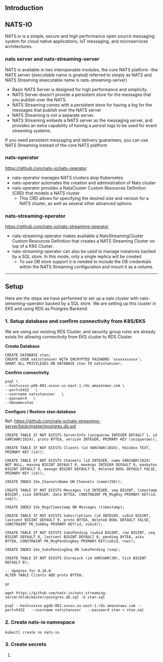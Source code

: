 ## **Introduction**

## NATS-IO

NATS.io is a simple, secure and high performance open source messaging system for cloud native applications, IoT messaging, and microservices architectures.


### **nats server and nats-streaming-server**

NATS is available in two interoperable modules, the core NATS platform -the NATS server (executable name is gnatsd) referred to simply as NATS and NATS Streaming (executable name is nats-streaming-server)

- Basic NATS Server is designed for high performance and simplicity.
- NATS Server doesn’t provide a persistent store for the messages that you publish over the NATS.
- NATS Streaming comes with a persistent store for having a log for the messages that publish over the NATS server
- NATS Streaming is not a separate server.
- NATS Streaming embeds a NATS server as the messaging server, and provides an extra capability of having a persist logs to be used for event streaming systems.


If you need persistent messaging and delivery guarantees, you can use NATS Streaming instead of the core NATS platform


### **nats-operator**

https://github.com/nats-io/nats-operator

- nats-operator manages NATS clusters atop Kubernetes
- nats-operator automates the creation and administration of Nats cluster
- nats-operator provides a NatsCluster Custom Resources Definition (CRD) that models a NATS cluster
    - This CRD allows for specifying the desired size and version for a NATS cluster, as well as several other advanced options


### **nats-streaming-operator** 

https://github.com/nats-io/nats-streaming-operator

- nats-streaming-operator makes available a NatsStreamingCluster Custom Resources Definition that creates a NATS Streaming Cluster on top of a K8S Cluster.
- nats-streaming-operator can also be used to manage instances backed by a SQL store. In this mode, only a single replica will be created
  - To use DB store support it is needed to include the DB credentials within the NATS Streaming configuration and mount it as a volume.

------------------

## **Setup**

Here are the steps we have performed to set up a nats cluster with nats-streaming-operator backed by a SQL store. We are setting up this cluster in EKS and using RDS as Postgres Backend.

### **1. Setup database and confirm connectivity from K8S/EKS**

We are using our existing RDS Cluster, and security group rules are already exists for allowing connectivity from EKS cluster to RDS Cluster. 

**Create Database**

```
CREATE DATABASE stan;
CREATE USER natsstanuser WITH ENCRYPTED PASSWORD 'xxxxxxxxxxx';
GRANT ALL PRIVILEGES ON DATABASE stan TO natsstanuser;
```

**Confirm connectivity**
```
psql \
--host=xxxx-pdb-001.xxxxx.us-east-1.rds.amazonaws.com \
--port=5432   \
--username natsstanuser   \
--password   \
--dbname=stan
```

**Configure / Restore stan database**

Ref: https://github.com/nats-io/nats-streaming-server/blob/master/postgres.db.sql

```
CREATE TABLE IF NOT EXISTS ServerInfo (uniquerow INTEGER DEFAULT 1, id VARCHAR(1024), proto BYTEA, version INTEGER, PRIMARY KEY (uniquerow));

CREATE TABLE IF NOT EXISTS Clients (id VARCHAR(1024), hbinbox TEXT, PRIMARY KEY (id));

CREATE TABLE IF NOT EXISTS Channels (id INTEGER, name VARCHAR(1024) NOT NULL, maxseq BIGINT DEFAULT 0, maxmsgs INTEGER DEFAULT 0, maxbytes BIGINT DEFAULT 0, maxage BIGINT DEFAULT 0, deleted BOOL DEFAULT FALSE, PRIMARY KEY (id));

CREATE INDEX Idx_ChannelsName ON Channels (name(256));

CREATE TABLE IF NOT EXISTS Messages (id INTEGER, seq BIGINT, timestamp BIGINT, size INTEGER, data BYTEA, CONSTRAINT PK_MsgKey PRIMARY KEY(id, seq));

CREATE INDEX Idx_MsgsTimestamp ON Messages (timestamp);

CREATE TABLE IF NOT EXISTS Subscriptions (id INTEGER, subid BIGINT, lastsent BIGINT DEFAULT 0, proto BYTEA, deleted BOOL DEFAULT FALSE, CONSTRAINT PK_SubKey PRIMARY KEY(id, subid));

CREATE TABLE IF NOT EXISTS SubsPending (subid BIGINT, row BIGINT, seq BIGINT DEFAULT 0, lastsent BIGINT DEFAULT 0, pending BYTEA, acks BYTEA, CONSTRAINT PK_MsgPendingKey PRIMARY KEY(subid, row));

CREATE INDEX Idx_SubsPendingSeq ON SubsPending (seq);

CREATE TABLE IF NOT EXISTS StoreLock (id VARCHAR(30), tick BIGINT DEFAULT 0);

-- Updates for 0.10.0
ALTER TABLE Clients ADD proto BYTEA;
```

or 

```
wget https://github.com/nats-io/nats-streaming-server/blob/master/postgres.db.sql -O stan.sql

psql --host=xxxxx-pgdb-001.xxxxx.us-east-1.rds.amazonaws.com --port=5432   --username natsstanuser   --password stan < stan.sql
```


### **2. Create nats-io namespace** 

``` 
kubectl create ns nats-io
```

### **3. Create secrets** 

1. 